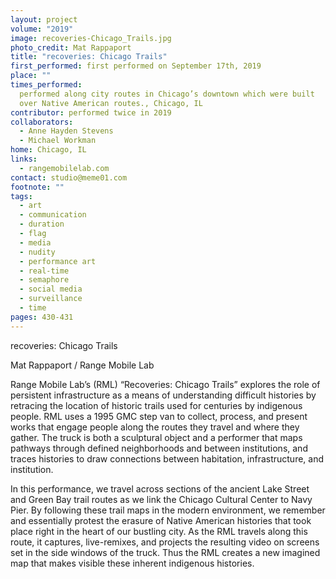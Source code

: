 ```yaml
---
layout: project
volume: "2019"
image: recoveries-Chicago_Trails.jpg
photo_credit: Mat Rappaport
title: "recoveries: Chicago Trails"
first_performed: first performed on September 17th, 2019
place: ""
times_performed:
  performed along city routes in Chicago’s downtown which were built
  over Native American routes., Chicago, IL
contributor: performed twice in 2019
collaborators:
  - Anne Hayden Stevens
  - Michael Workman
home: Chicago, IL
links:
  - rangemobilelab.com
contact: studio@meme01.com
footnote: ""
tags:
  - art
  - communication
  - duration
  - flag
  - media
  - nudity
  - performance art
  - real-time
  - semaphore
  - social media
  - surveillance
  - time
pages: 430-431
---
```


recoveries: Chicago Trails

Mat Rappaport / Range Mobile Lab

Range Mobile Lab’s (RML) “Recoveries: Chicago Trails” explores the role of persistent infrastructure as a means of understanding difficult histories by retracing the location of historic trails used for centuries by indigenous people. RML uses a 1995 GMC step van to collect, process, and present works that engage people along the routes they travel and where they gather. The truck is both a sculptural object and a performer that maps pathways through defined neighborhoods and between institutions, and traces histories to draw connections between habitation, infrastructure, and institution.

In this performance, we travel across sections of the ancient Lake Street and Green Bay trail routes as we link the Chicago Cultural Center to Navy Pier. By following these trail maps in the modern environment, we remember and essentially protest the erasure of Native American histories that took place right in the heart of our bustling city. As the RML travels along this route, it captures, live-remixes, and projects the resulting video on screens set in the side windows of the truck. Thus the RML creates a new imagined map that makes visible these inherent indigenous histories.
